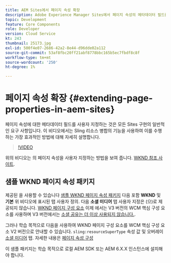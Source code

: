 ```yaml
---
title: AEM Sites에서 페이지 속성 확장
description: Adobe Experience Manager Sites에서 페이지 속성의 메타데이터 필드를 확장하는 방법을 알아봅니다. 이 비디오에서는 Sling 리소스 병합의 기능을 사용하여 이를 수행하는 가장 효과적인 방법에 대해 자세히 설명합니다.
topic: Development
feature: Core Components
role: Developer
version: Cloud Service
kt: 243
thumbnail: 25173.jpg
exl-id: 500f4e07-2686-42a2-8e44-d96dde02a112
source-git-commit: 53af8fbc20ff21abf8778bbc165b5ec7fbdf8c8f
workflow-type: tm+mt
source-wordcount: '250'
ht-degree: 1%

---
```


# 페이지 속성 확장 {#extending-page-properties-in-aem-sites}

페이지 속성에 대한 메타데이터 필드를 사용자 지정하는 것은 모든 Sites 구현의 일반적인 요구 사항입니다. 이 비디오에서는 Sling 리소스 병합의 기능을 사용하여 이를 수행하는 가장 효과적인 방법에 대해 자세히 설명합니다.

>[!VIDEO](https://video.tv.adobe.com/v/25173?quality=12&learn=on)

위의 비디오는 의 페이지 속성을 사용자 지정하는 방법을 보여 줍니다. [WKND 참조 사이트](https://github.com/adobe/aem-guides-wknd).

## 샘플 WKND 페이지 속성 패키지

제공된 을 사용할 수 있습니다 [샘플 WKND 페이지 속성 패키지](./assets/WKND-PageProperties-Example-Dialog-1.0.zip) 다음 포함 **WKND** 및 **기본** 위 비디오에 표시된 탭 사용자 정의. 다음 **소셜 미디어** 탭 사용자 지정은 (으)로 제공되지 않습니다. [WKND 페이지 구성 요소](https://github.com/adobe/aem-guides-wknd/blob/main/ui.apps/src/main/content/jcr_root/apps/wknd/components/page/.content.xml#L5) 이제 에서는 V3 버전의 WCM 핵심 구성 요소를 사용하며 V3 버전에서는 [소셜 공유는 더 이상 사용되지 않습니다.](https://github.com/adobe/aem-core-wcm-components/pull/1930).

그러나 학습 목적으로 다음을 사용하여 WKND 페이지 구성 요소를 WCM 핵심 구성 요소 V2 버전으로 안내할 수 있습니다. `sling:resourceSuperType` 속성 값 및 오버레이 [소셜 미디어](https://github.com/adobe/aem-core-wcm-components/blob/main/content/src/content/jcr_root/apps/core/wcm/components/page/v2/page/_cq_dialog/.content.xml#L95) 탭. 자세한 내용은 [페이지 속성 구성](https://experienceleague.adobe.com/docs/experience-manager-65/developing/extending-aem/page-properties-views.html#configuring-your-page-properties)

이 샘플 패키지는 학습 목적으로 로컬 AEM SDK 또는 AEM 6.X.X 인스턴스에 설치해야 합니다.
